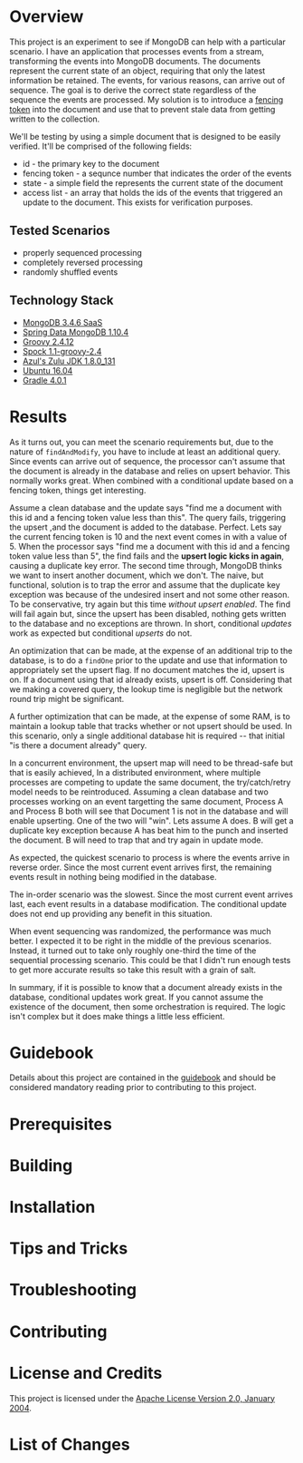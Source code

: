 # Overview
This project is an experiment to see if MongoDB can help with a particular scenario.
I have an application that processes events from a stream, transforming the events
into MongoDB documents.  The documents represent the current state of an object,
requiring that only the latest information be retained.  The events, for various
reasons, can arrive out of sequence.  The goal is to derive the correct state
regardless of the sequence the events are processed.  My solution is to introduce
a [fencing token](https://martin.kleppmann.com/2016/02/08/how-to-do-distributed-locking.html)
into the document and use that to prevent stale data from getting written to the
collection.

We'll be testing by using a simple document that is designed to be easily verified.
It'll be comprised of the following fields:

* id - the primary key to the document
* fencing token - a sequnce number that indicates the order of the events
* state - a simple field the represents the current state of the document
* access list - an array that holds the ids of the events that triggered an update
to the document.  This exists for verification purposes.

## Tested Scenarios

* properly sequenced processing
* completely reversed processing
* randomly shuffled events

## Technology Stack

* [MongoDB 3.4.6 SaaS](https://cloud.mongodb.com/)
* [Spring Data MongoDB 1.10.4](http://projects.spring.io/spring-data-mongodb/)
* [Groovy 2.4.12](http://groovy-lang.org/)
* [Spock 1.1-groovy-2.4](http://spockframework.org/)
* [Azul's Zulu JDK 1.8.0_131](http://zulu.org/)
* [Ubuntu 16.04](https://ubuntu.com/)
* [Gradle 4.0.1](https://gradle.org/)

# Results
As it turns out, you can meet the scenario requirements but, due to the nature of
`findAndModify`, you have to include at least an additional query.  Since events
can arrive out of sequence, the processor can't assume that the document is already
in the database and relies on upsert behavior.  This normally works great.  When
combined with a conditional update based on a fencing token, things get interesting.

Assume a clean database and the update says "find me a document with this id and a fencing token
value less than this".  The query fails, triggering the upsert ,and the document is added to
the database.  Perfect.  Lets say the current fencing token is 10 and the next event comes
in with a value of 5.  When the processor says "find me a document with this id and a fencing
token value less than 5", the find fails and the **upsert logic kicks in again**, causing
a duplicate key error.  The second time through, MongoDB thinks we want to insert another
document, which we don't.  The naive, but functional, solution is to trap the error and
assume that the duplicate key exception was because of the undesired insert and not some
other reason.  To be conservative, try again but this time *without upsert enabled*.  The find
will fail again but, since the upsert has been disabled, nothing gets written to the database
and no exceptions are thrown.  In short, conditional *updates* work as expected but conditional
*upserts* do not.

An optimization that can be made, at the expense of an additional trip to the database, is
to do a `findOne` prior to the update and use that information to appropriately set the
upsert flag.  If no document matches the id, upsert is on.  If a document using that id
already exists, upsert is off.  Considering that we making a covered query, the lookup
time is negligible but the network round trip might be significant.

A further optimization that can be made, at the expense of some RAM, is to maintain a lookup table
that tracks whether or not upsert should be used.  In this scenario, only a
single additional  database hit is required -- that initial "is there a document already"
query.

In a concurrent environment, the upsert map will need to be thread-safe but that is easily
achieved,  In a distributed environment, where multiple processes are competing to update
the same document, the try/catch/retry model needs to be reintroduced.  Assuming a clean
database and two processes working on an event targetting the same document, Process A
and Process B both will see that Document 1 is not in the database and will enable upserting.
One of the two will "win". Lets assume A does.  B will get a duplicate key exception because
A has beat him to the punch and inserted the document.  B will need to trap that and try
again in update mode.

As expected, the quickest scenario to process is where the events arrive in reverse order.
Since the most current event arrives first, the remaining events result in nothing being
modified in the database.

The in-order scenario was the slowest.  Since the most current event arrives last,
each event results in a database modification.  The conditional update does not
end up providing any benefit in this situation.

When event sequencing was randomized, the performance was much better.  I expected it to be
right in the middle of the previous scenarios. Instead, it turned out to take only
roughly one-third the time of the sequential processing scenario. This could be that
I didn't run enough tests to get more accurate results so take this result with
a grain of salt.

In summary, if it is possible to know that a document already exists in the database,
conditional updates work great.  If you cannot assume the existence of the document, then
some orchestration is required.  The logic isn't complex but it does make things a little less
efficient.

# Guidebook
Details about this project are contained in the [guidebook](guidebook/guidebook.md)
and should be considered mandatory reading prior to contributing to this project.

# Prerequisites

# Building

# Installation

# Tips and Tricks

# Troubleshooting

# Contributing

# License and Credits
This project is licensed under the [Apache License Version 2.0, January 2004](http://www.apache.org/licenses/).

# List of Changes

